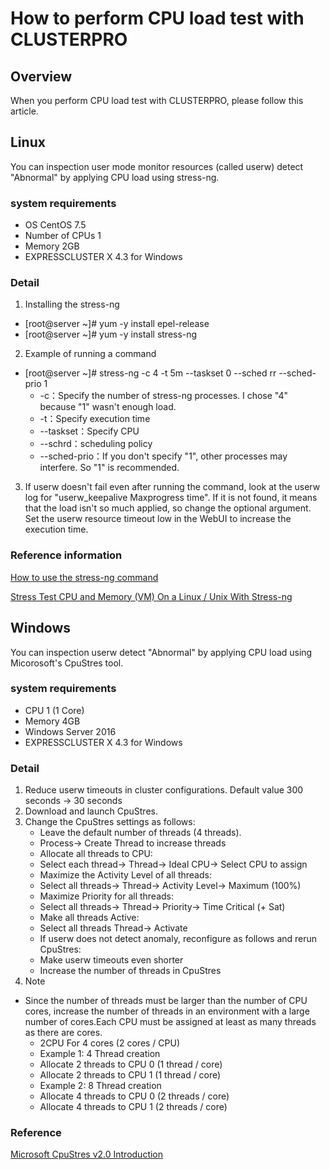 

# How to perform CPU load test with CLUSTERPRO
## Overview
When you perform CPU load test with CLUSTERPRO, please follow this article.

## Linux
You can inspection user mode monitor resources (called userw) detect "Abnormal" by applying CPU load using stress-ng.

### system requirements 
- OS CentOS 7.5
- Number of CPUs 1
- Memory 2GB
- EXPRESSCLUSTER X 4.3 for Windows

### Detail
1. Installing the stress-ng 
 - [root@server ~]# yum -y install epel-release
 - [root@server ~]# yum -y install stress-ng
2. Example of running a command
 - [root@server ~]# stress-ng -c 4 -t 5m --taskset 0 --sched rr --sched-prio 1
   - -c：Specify the number of stress-ng processes. I chose "4" because "1" wasn't enough load.
   - -t：Specify execution time
   - --taskset：Specify CPU
   - --schrd：scheduling policy
   - --sched-prio：If you don't specify "1", other processes may interfere. So "1" is recommended.
3. If userw doesn't fail even after running the command, look at the userw log for "userw_keepalive Maxprogress time". If it is not found, it means that the load isn't so much applied, so change the optional argument.
Set the userw resource timeout low in the WebUI to increase the execution time.

### Reference information
[How to use the stress-ng command](https://qiita.com/hana_shin/items/0a3a615274717c89c0a4) 

[Stress Test CPU and Memory (VM) On a Linux / Unix With Stress-ng](https://www.cyberciti.biz/faq/stress-test-linux-unix-server-with-stress-ng/)


## Windows

You can inspection userw detect "Abnormal" by applying CPU load using Micorosoft's CpuStres tool.

### system requirements 
- CPU 1 (1 Core)
- Memory 4GB
- Windows Server 2016
- EXPRESSCLUSTER X 4.3 for Windows

### Detail
1. Reduce userw timeouts in cluster configurations.
Default value 300 seconds → 30 seconds
2. Download and launch CpuStres.
3. Change the CpuStres settings as follows:
   - Leave the default number of threads (4 threads).
   - Process-> Create Thread to increase threads
   - Allocate all threads to CPU:
   - Select each thread-> Thread-> Ideal CPU-> Select CPU to assign
   - Maximize the Activity Level of all threads:
   - Select all threads-> Thread-> Activity Level-> Maximum (100%)
   - Maximize Priority for all threads:
   - Select all threads-> Thread-> Priority-> Time Critical (+ Sat)
   - Make all threads Active:
   - Select all threads Thread-> Activate
   - If userw does not detect anomaly, reconfigure as follows and rerun CpuStres:
   - Make userw timeouts even shorter
   - Increase the number of threads in CpuStres
4. Note
 - Since the number of threads must be larger than the number of CPU cores, increase the number of threads in an environment with a large number of cores.Each CPU must be assigned at least as many threads as there are cores.
   - 2CPU For 4 cores (2 cores / CPU)
   - Example 1: 4 Thread creation
   - Allocate 2 threads to CPU 0 (1 thread / core)
   - Allocate 2 threads to CPU 1 (1 thread / core)
   - Example 2: 8 Thread creation
   - Allocate 4 threads to CPU 0 (2 threads / core)
   - Allocate 4 threads to CPU 1 (2 threads / core)

### Reference
[Microsoft CpuStres v2.0 Introduction](https://docs.microsoft.com/ja-jp/sysinternals/downloads/cpustres)

